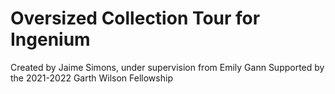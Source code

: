 # Oversized Collection Tour for Ingenium
Created by Jaime Simons, under supervision from Emily Gann
Supported by the 2021-2022 Garth Wilson Fellowship
